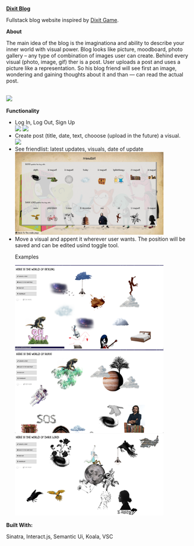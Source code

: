 <p><strong><a href="https://sheltered-harbor-88953.herokuapp.com/">Dixit Blog </a></strong></p>
<p>Fullstack blog website inspired by <a href="https://en.wikipedia.org/wiki/Dixit_(card_game)">Dixit Game</a>.</p>

<p><strong> About </strong></p>
<p>The main idea of the blog is the imaginationa and ability to describe your inner world with visual power. Blog looks like picture, moodboard, photo gallery – any type of combination of images user can create. Behind every visual (photo, image, gif) ther is a post. User uploads a post and uses a picture like a representation. So his blog friend will see first an image, wondering and gaining thoughts about it and than — can read the actual post.</p>

</br>

<img src="https://github.com/mary-tkachenko/dixit_blog/blob/master/screens/mainpage.png?raw=true" width="400">
</br>
<p><strong> Functionality </strong></p>
<ul>
  <li>Log In, Log Out, Sign Up</li>
  <img src="https://github.com/mary-tkachenko/dixit_blog/blob/master/screens/login.png?raw=true" width="400">
  <img src="https://github.com/mary-tkachenko/dixit_blog/blob/master/screens/signup.png?raw=true" width="400"> 
  <li>Create post (title, date, text, chooose (upload in the future) a visual.</li>
  <img src="https://github.com/mary-tkachenko/dixit_blog/blob/master/screens/createpost.png?raw=true" width="400">
  <li>See friendlist: latest updates, visuals, date of update</li>
  <img src="https://github.com/mary-tkachenko/dixit_blog/blob/master/screens/friendlist.png?raw=true" width="400"> 
  <li>Move a visual and appent it wherever user wants. The position will be saved and can be edited usind toggle tool.</li>
  <p>Examples</p>
  <img src="https://github.com/mary-tkachenko/dixit_blog/blob/master/screens/blog1.png?raw=true" width="400"> 
  <img src="https://github.com/mary-tkachenko/dixit_blog/blob/master/screens/blog2.png?raw=true" width="400"> 
  <img src="https://github.com/mary-tkachenko/dixit_blog/blob/master/screens/blog3.png?raw=true" width="400"> 
</ul>


<p><strong> Built With: </strong></p>
<p>Sinatra, Interact.js, Semantic Ui, Koala, VSC</p>



